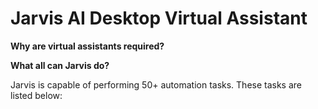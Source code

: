 # Jarvis AI Desktop Virtual Assistant




**Why are virtual assistants required?**

**What all can Jarvis do?**

Jarvis is capable of performing 50+ automation tasks. These tasks are listed below:

